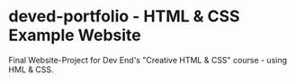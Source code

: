 # deved-portfolio - HTML & CSS Example Website

Final Website-Project for Dev End's "Creative HTML & CSS" course - using HML & CSS.
